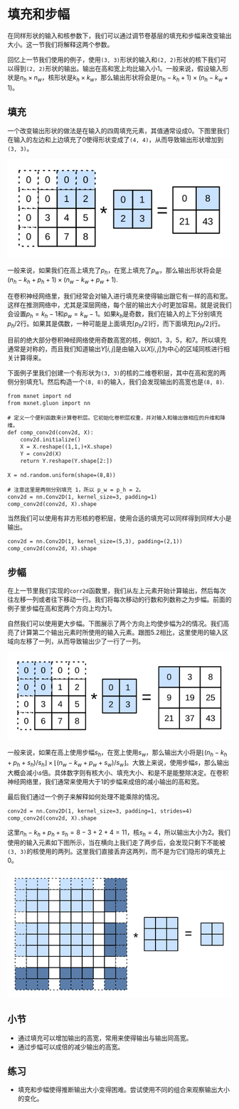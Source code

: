 # 填充和步幅

在同样形状的输入和核参数下，我们可以通过调节卷基层的填充和步幅来改变输出大小。这一节我们将解释这两个参数。

回忆上一节我们使用的例子，使用`(3, 3)`形状的输入和`(2, 2)`形状的核下我们可以得到`(2, 2)`形状的输出。输出在高和宽上均比输入小1。一般来说，假设输入形状是$n_h\times n_w$，核形状是$k_h\times k_w$，那么输出形状将会是$(n_h-k_h+1) \times (n_h-k_w+1)$。


## 填充

一个改变输出形状的做法是在输入的四周填充元素，其值通常设成0。下图里我们在输入的左边和上边填充了0使得形状变成了`(4, 4)`，从而导致输出形状增加到`(3, 3)`。

![在输入的左边和上边填充了0的二维相关计算。](../img/conv_pad.svg)

一般来说，如果我们在高上填充了$p_h$，在宽上填充了$p_w$，那么输出形状将会是$(n_h-k_h+p_h+1)\times(n_w-k_w+p_w+1)$.

在卷积神经网络里，我们经常会对输入进行填充来使得输出跟它有一样的高和宽。这样在推测网络中，尤其是深层网络，每个层的输出大小时更加容易。就是说我们会设置$p_h=k_h-1$和$p_w=k_w-1$。如果$k_h$是奇数，我们在输入的上下分别填充$p_h/2$行。如果其是偶数，一种可能是上面填充$\lceil p_h/2\rceil$行，而下面填充$\lfloor p_h/2\rfloor$行。

目前的绝大部分卷积神经网络使用奇数高宽的核，例如1，3，5，和7。所以填充通常是对称的，而且我们知道输出$Y[i,j]$是由输入以$X[i,j]$为中心的区域同核进行相关计算得来。

下面例子里我们创建一个有形状为`(3, 3)`的核的二维卷积层，其中在高和宽的两侧分别填充1。然后构造一个`(8, 8)`的输入，我们会发现输出的高宽也是`(8, 8)`.

```{.python .input  n=1}
from mxnet import nd
from mxnet.gluon import nn

# 定义一个便利函数来计算卷积层。它初始化卷积层权重，并对输入和输出做相应的升维和降维。
def comp_conv2d(conv2d, X):
    conv2d.initialize()
    X = X.reshape((1,1,)+X.shape)
    Y = conv2d(X)
    return Y.reshape(Y.shape[2:])

X = nd.random.uniform(shape=(8,8))

# 注意这里是两侧分别填充 1，所以 p_w = p_h = 2。
conv2d = nn.Conv2D(1, kernel_size=3, padding=1)
comp_conv2d(conv2d, X).shape
```

当然我们可以使用有非方形核的卷积层，使用合适的填充可以同样得到同样大小是输出。

```{.python .input  n=2}
conv2d = nn.Conv2D(1, kernel_size=(5,3), padding=(2,1))
comp_conv2d(conv2d, X).shape
```

## 步幅

在上一节里我们实现的`corr2d`函数里，我们从左上元素开始计算输出，然后每次往左移一列或者往下移动一行。我们将每次移动的行数和列数称之为步幅。前面的例子里步幅在高和宽两个方向上均为1。

自然我们可以使用更大步幅。下图展示了两个方向上均使步幅为2的情况。我们高亮了计算第二个输出元素时所使用的输入元素。跟图5.2相比，这里使用的输入区域向左移了一列，从而导致输出少了一行了一列。

![同图5.2，但使用步幅2。](../img/conv_stride.svg)

一般来说，如果在高上使用步幅$s_h$，在宽上使用$s_w$，那么输出大小将是$\lfloor(n_h-k_h+p_h+s_h)/s_h\rfloor \times \lfloor(n_w-k_w+p_w+s_w)/s_w\rfloor$。大致上来说，使用步幅$s$，那么输出大概会减小$s$倍。具体数字则有核大小、填充大小、和是不是能整除决定。在卷积神经网络里，我们通常来使用大于1的步幅来成倍的减小输出的高和宽。

最后我们通过一个例子来解释如何处理不能乘除的情况。

```{.python .input  n=3}
conv2d = nn.Conv2D(1, kernel_size=3, padding=1, strides=4)
comp_conv2d(conv2d, X).shape
```

这里$n_h-k_h+p_h+s_h = 8-3+2+4 = 11$，核$s_h=4$，所以输出大小为2。我们使用的输入元素如下图所示，当在横向上我们走了两步后，会发现只剩下不能被`(3, 3)`的核使用的两列。这里我们直接丢弃这两列，而不是为它们隐形的填充上0。

![使用步幅4。](../img/conv_stride2.svg)


## 小节

- 通过填充可以增加输出的高宽，常用来使得输出与输出同高宽。
- 通过步幅可以成倍的减少输出的高宽。

## 练习

- 填充和步幅使得推断输出大小变得困难。尝试使用不同的组合来观察输出大小的变化。
